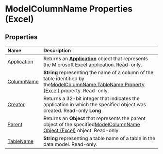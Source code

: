 
# ModelColumnName Properties (Excel)

## Properties



|**Name**|**Description**|
|:-----|:-----|
|[Application](a15b21c5-0d29-8e5c-2d85-0d8d5810fba1.md)|Returns an  **[Application](19b73597-5cf9-4f56-8227-b5211f657f6f.md)** object that represents the Microsoft Excel application. Read-only.|
|[ColumnName](17dfdc8a-10a2-cccd-547e-57d9da23af4e.md)| **String** representing the name of a column of the table identified by the[ModelColumnName.TableName Property (Excel)](e6d4237b-ce80-00c1-a67f-794fedb8b05f.md) property. Read-only.|
|[Creator](ea92c791-ff11-9137-e354-9e3e84993932.md)|Returns a 32-bit integer that indicates the application in which the specified object was created. Read-only  **Long** .|
|[Parent](344706b0-b9de-1cc2-ecc4-7201e4caa54e.md)|Returns an  **Object** that represents the parent object of the specified[ModelColumnName Object (Excel)](63a5eefe-b54d-0075-c116-8a752c881834.md) object. Read-only.|
|[TableName](e6d4237b-ce80-00c1-a67f-794fedb8b05f.md)| **String** representing a table name of a table in the data model. Read-only.|
